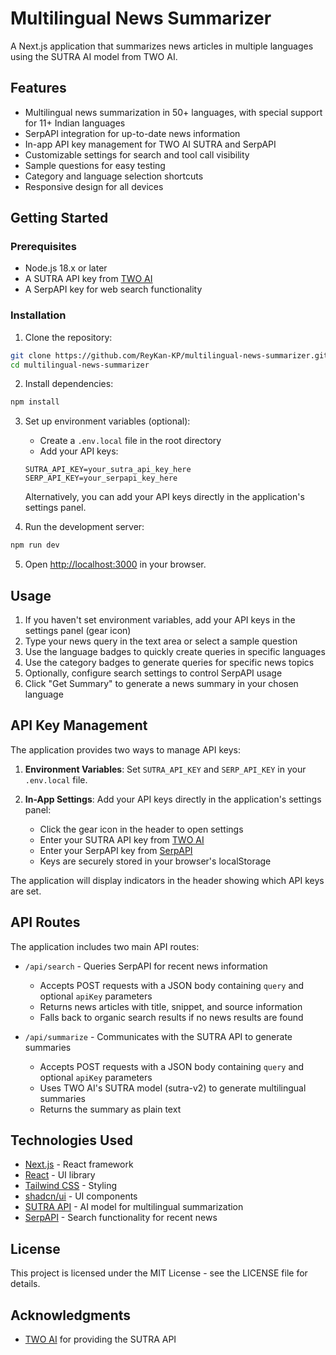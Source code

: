 # Multilingual News Summarizer

A Next.js application that summarizes news articles in multiple languages using the SUTRA AI model from TWO AI.

## Features

- Multilingual news summarization in 50+ languages, with special support for 11+ Indian languages
- SerpAPI integration for up-to-date news information
- In-app API key management for TWO AI SUTRA and SerpAPI
- Customizable settings for search and tool call visibility
- Sample questions for easy testing
- Category and language selection shortcuts
- Responsive design for all devices

## Getting Started

### Prerequisites

- Node.js 18.x or later
- A SUTRA API key from [TWO AI](https://www.two.ai/sutra/api)
- A SerpAPI key for web search functionality

### Installation

1. Clone the repository:

```bash
git clone https://github.com/ReyKan-KP/multilingual-news-summarizer.git
cd multilingual-news-summarizer
```

2. Install dependencies:

```bash
npm install
```

3. Set up environment variables (optional):
   - Create a `.env.local` file in the root directory
   - Add your API keys:
   ```
   SUTRA_API_KEY=your_sutra_api_key_here
   SERP_API_KEY=your_serpapi_key_here
   ```

   Alternatively, you can add your API keys directly in the application's settings panel.

4. Run the development server:

```bash
npm run dev
```

5. Open [http://localhost:3000](http://localhost:3000) in your browser.

## Usage

1. If you haven't set environment variables, add your API keys in the settings panel (gear icon)
2. Type your news query in the text area or select a sample question
3. Use the language badges to quickly create queries in specific languages
4. Use the category badges to generate queries for specific news topics
5. Optionally, configure search settings to control SerpAPI usage
6. Click "Get Summary" to generate a news summary in your chosen language

## API Key Management

The application provides two ways to manage API keys:

1. **Environment Variables**: Set `SUTRA_API_KEY` and `SERP_API_KEY` in your `.env.local` file.

2. **In-App Settings**: Add your API keys directly in the application's settings panel:
   - Click the gear icon in the header to open settings
   - Enter your SUTRA API key from [TWO AI](https://www.two.ai/sutra/api)
   - Enter your SerpAPI key from [SerpAPI](https://serpapi.com/)
   - Keys are securely stored in your browser's localStorage

The application will display indicators in the header showing which API keys are set.

## API Routes

The application includes two main API routes:

- `/api/search` - Queries SerpAPI for recent news information
  - Accepts POST requests with a JSON body containing `query` and optional `apiKey` parameters
  - Returns news articles with title, snippet, and source information
  - Falls back to organic search results if no news results are found

- `/api/summarize` - Communicates with the SUTRA API to generate summaries
  - Accepts POST requests with a JSON body containing `query` and optional `apiKey` parameters
  - Uses TWO AI's SUTRA model (sutra-v2) to generate multilingual summaries
  - Returns the summary as plain text

## Technologies Used

- [Next.js](https://nextjs.org/) - React framework
- [React](https://reactjs.org/) - UI library
- [Tailwind CSS](https://tailwindcss.com/) - Styling
- [shadcn/ui](https://ui.shadcn.com/) - UI components
- [SUTRA API](https://www.two.ai/sutra/api) - AI model for multilingual summarization
- [SerpAPI](https://serpapi.com/) - Search functionality for recent news

## License

This project is licensed under the MIT License - see the LICENSE file for details.

## Acknowledgments

- [TWO AI](https://www.two.ai/) for providing the SUTRA API

